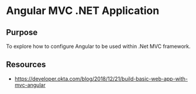 # Angular MVC .NET Application

## Purpose
To explore how to configure Angular to be used within .Net MVC framework. 

## Resources
- https://developer.okta.com/blog/2018/12/21/build-basic-web-app-with-mvc-angular
